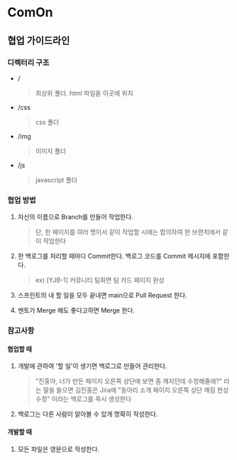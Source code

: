 # ComOn

## 협업 가이드라인

### 디렉터리 구조

- /
  > 최상위 폴더. html 파일을 이곳에 위치
- /css
  > css 폴더
- /img
  > 이미지 폴더
- /js
  > javascript 폴더

### 협업 방법

1. 자신의 이름으로 Branch를 만들어 작업한다.

   > 단, 한 페이지를 여러 명이서 같이 작업할 시에는 합의하여 한 브랜치에서 같이 작업한다

2. 한 백로그를 처리할 때마다 Commit한다. 백로그 코드를 Commit 메시지에 포함한다.

   > ex) [YJB-1] 커뮤니티 팀화면 팀 카드 페이지 완성

3. 스프린트의 내 할 일을 모두 끝내면 main으로 Pull Request 한다.

4. 멘토가 Merge 해도 좋다고하면 Merge 한다.

### 참고사항

#### 협업할 때

1. 개발에 관하여 '할 일'이 생기면 백로그로 만들어 관리한다.

   > "진홍아, 너가 만든 페이지 오른쪽 상단에 보면 좀 깨지던데 수정해줄래?" 라는 말을 들으면 김진홍은 Jira에 "동아리 소개 페이지 오른쪽 상단 깨짐 현상 수정" 이라는 백로그를 즉시 생성한다

2. 백로그는 다른 사람이 알아볼 수 있게 명확히 작성한다.

#### 개발할 때

1. 모든 파일은 영문으로 작성한다.
